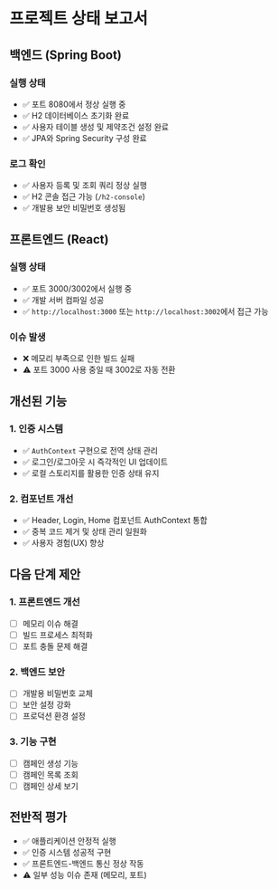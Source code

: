 # 프로젝트 상태 보고서

## 백엔드 (Spring Boot)

### 실행 상태
- ✅ 포트 8080에서 정상 실행 중
- ✅ H2 데이터베이스 초기화 완료
- ✅ 사용자 테이블 생성 및 제약조건 설정 완료
- ✅ JPA와 Spring Security 구성 완료

### 로그 확인
- ✅ 사용자 등록 및 조회 쿼리 정상 실행
- ✅ H2 콘솔 접근 가능 (`/h2-console`)
- ✅ 개발용 보안 비밀번호 생성됨

## 프론트엔드 (React)

### 실행 상태
- ✅ 포트 3000/3002에서 실행 중
- ✅ 개발 서버 컴파일 성공
- ✅ `http://localhost:3000` 또는 `http://localhost:3002`에서 접근 가능

### 이슈 발생
- ❌ 메모리 부족으로 인한 빌드 실패
- ⚠️ 포트 3000 사용 중일 때 3002로 자동 전환

## 개선된 기능

### 1. 인증 시스템
- ✅ `AuthContext` 구현으로 전역 상태 관리
- ✅ 로그인/로그아웃 시 즉각적인 UI 업데이트
- ✅ 로컬 스토리지를 활용한 인증 상태 유지

### 2. 컴포넌트 개선
- ✅ Header, Login, Home 컴포넌트 AuthContext 통합
- ✅ 중복 코드 제거 및 상태 관리 일원화
- ✅ 사용자 경험(UX) 향상

## 다음 단계 제안

### 1. 프론트엔드 개선
- [ ] 메모리 이슈 해결
- [ ] 빌드 프로세스 최적화
- [ ] 포트 충돌 문제 해결

### 2. 백엔드 보안
- [ ] 개발용 비밀번호 교체
- [ ] 보안 설정 강화
- [ ] 프로덕션 환경 설정

### 3. 기능 구현
- [ ] 캠페인 생성 기능
- [ ] 캠페인 목록 조회
- [ ] 캠페인 상세 보기

## 전반적 평가
- ✅ 애플리케이션 안정적 실행
- ✅ 인증 시스템 성공적 구현
- ✅ 프론트엔드-백엔드 통신 정상 작동
- ⚠️ 일부 성능 이슈 존재 (메모리, 포트) 